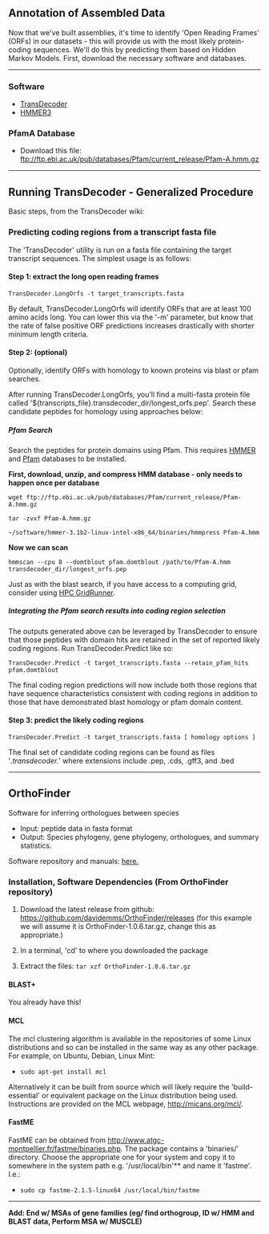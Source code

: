 ## Annotation of Assembled Data
Now that we've built assemblies, it's time to identify 'Open Reading Frames' (ORFs) in our datasets - this will provide us with the most likely protein-coding sequences. We'll do this by predicting them based on Hidden Markov Models. First, download the necessary software and databases. 

----

### Software
- [TransDecoder](https://github.com/TransDecoder/TransDecoder/wiki)
- [HMMER3](http://hmmer.janelia.org)

### PfamA Database
- Download this file: ftp://ftp.ebi.ac.uk/pub/databases/Pfam/current_release/Pfam-A.hmm.gz

----

## Running TransDecoder - Generalized Procedure
Basic steps, from the TransDecoder wiki:

### Predicting coding regions from a transcript fasta file 

The 'TransDecoder' utility is run on a fasta file containing the target transcript sequences.  The simplest usage is as follows:

#### Step 1: extract the long open reading frames
    
    TransDecoder.LongOrfs -t target_transcripts.fasta

By default, TransDecoder.LongOrfs will identify ORFs that are at least 100 amino acids long. You can lower this via the '-m' parameter, but know that the rate of false positive ORF predictions increases drastically with shorter minimum length criteria.


#### Step 2: (optional)
    
Optionally, identify ORFs with homology to known proteins via blast or pfam searches.

After running TransDecoder.LongOrfs, you'll find a multi-fasta protein file called '${transcripts_file}.transdecoder_dir/longest_orfs.pep'. Search these candidate peptides for homology using approaches below:

##### Pfam Search 

Search the peptides for protein domains using Pfam. This requires [HMMER](http://hmmer.janelia.org) and [Pfam](ftp://ftp.ebi.ac.uk/pub/databases/Pfam/current_release/Pfam-A.hmm.gz) databases to be installed.

**First, download, unzip, and compress HMM database - only needs to happen once per database**

    wget ftp://ftp.ebi.ac.uk/pub/databases/Pfam/current_release/Pfam-A.hmm.gz
    
    tar -zvxf Pfam-A.hmm.gz

    ~/software/hmmer-3.1b2-linux-intel-x86_64/binaries/hmmpress Pfam-A.hmm
    
**Now we can scan**

    hmmscan --cpu 8 --domtblout pfam.domtblout /path/to/Pfam-A.hmm transdecoder_dir/longest_orfs.pep

Just as with the blast search, if you have access to a computing grid, consider using [HPC GridRunner](https://github.com/HpcGridRunner/HpcGridRunner.github.io/releases).

##### Integrating the Pfam search results into coding region selection 

The outputs generated above can be leveraged by TransDecoder to ensure that those peptides with domain hits are retained in the set of reported likely coding regions.  Run TransDecoder.Predict like so:


    TransDecoder.Predict -t target_transcripts.fasta --retain_pfam_hits pfam.domtblout 

The final coding region predictions will now include both those regions that have sequence characteristics consistent with coding regions in addition to those that have demonstrated blast homology or pfam domain content.

#### Step 3: predict the likely coding regions

    TransDecoder.Predict -t target_transcripts.fasta [ homology options ]

The final set of candidate coding regions can be found as files '*.transdecoder.*' where extensions include .pep, .cds, .gff3, and .bed

-----

## OrthoFinder

Software for inferring orthologues between species
  - Input: peptide data in fasta format
  - Output: Species phylogeny, gene phylogeny, orthologues, and summary statistics. 

Software repository and manuals: [here.](https://github.com/davidemms/OrthoFinder)

### Installation, Software Dependencies (From OrthoFinder repository)

1. Download the latest release from github: https://github.com/davidemms/OrthoFinder/releases (for this example we will assume it is OrthoFinder-1.0.6.tar.gz, change this as appropriate.)

2. In a terminal, 'cd' to where you downloaded the package 

3. Extract the files: `tar xzf OrthoFinder-1.0.6.tar.gz`

#### BLAST+
You already have this!

#### MCL
The mcl clustering algorithm is available in the repositories of some Linux distributions and so can be installed in the same way as any other package. For example, on Ubuntu, Debian, Linux Mint:

- `sudo apt-get install mcl`

Alternatively it can be built from source which will likely require the 'build-essential' or equivalent package on the Linux distribution being used. Instructions are provided on the MCL webpage, http://micans.org/mcl/.  

#### FastME
FastME can be obtained from http://www.atgc-montpellier.fr/fastme/binaries.php. The package contains a 'binaries/' directory. Choose the appropriate one for your system and copy it to somewhere in the system path e.g. '/usr/local/bin'** and name it 'fastme'. I.e.:

- `sudo cp fastme-2.1.5-linux64 /usr/local/bin/fastme`

----

**Add: End w/ MSAs of gene families (eg/ find orthogroup, ID w/ HMM and BLAST data, Perform MSA w/ MUSCLE)**

